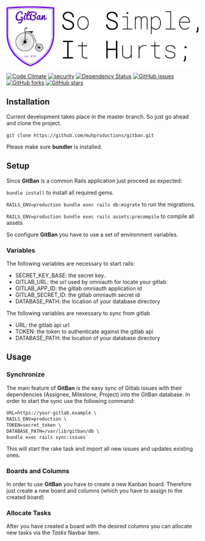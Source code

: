 ![GitBanLogo](logo.png?raw=true)

[![Code Climate](https://codeclimate.com/github/muhproductions/gitban/badges/gpa.svg)](https://codeclimate.com/github/muhproductions/gitban)
[![security](https://hakiri.io/github/muhproductions/gitban/master.svg)](https://hakiri.io/github/muhproductions/gitban/master)
[![Dependency Status](https://gemnasium.com/badges/github.com/muhproductions/gitban.svg)](https://gemnasium.com/github.com/muhproductions/gitban)
[![GitHub issues](https://img.shields.io/github/issues/muhproductions/gitban.svg)](https://github.com/muhproductions/gitban/issues)
[![GitHub forks](https://img.shields.io/github/forks/muhproductions/gitban.svg)](https://github.com/muhproductions/gitban/network)
[![GitHub stars](https://img.shields.io/github/stars/muhproductions/gitban.svg)](https://github.com/muhproductions/gitban/stargazers)

## Installation
Current development takes place in the master branch. So just go ahead and clone the project.

`git clone https://github.com/muhproductions/gitban.git`

Please make sure **bundler** is installed.

## Setup
Since **GitBan** is a common Rails application just proceed as expected:

`bundle install` to install all required gems.

`RAILS_ENV=production bundle exec rails db:migrate` to run the migrations.

`RAILS_ENV=production bundle exec rails assets:precompile` to compile all assets

So configure **GitBan** you have to use a set of environment variables.

### Variables

The following variables are necessary to start rails:

- SECRET_KEY_BASE: the secret key..
- GITLAB_URL: the url used by omniauth for locate your gitlab
- GITLAB_APP_ID: the gitlab omniauth application id
- GITLAB_SECRET_ID: the gitlab omniauth secret id
- DATABASE_PATH: the location of your database directory

The following variables are nexessary to sync from gitlab

- URL: the gitlab api url
- TOKEN: the token to authenticate against the gitlab api
- DATABASE_PATH: the location of your database directory

## Usage

### Synchronize

The main feature of **GitBan** is the easy sync of Gitlab issues with their dependencies (Assignee, Milestone, Project) into the GitBan database. In order to start the sync use the following command:

    URL=https://your-gitlab.example \
    RAILS_ENV=production \
    TOKEN=secret_token \
    DATABASE_PATH=/var/lib/gitban/db \
    bundle exec rails sync:issues`

This will start the rake task and import all new issues and updates existing ones.

### Boards and Columns
In order to use **GitBan** you have to create a new Kanban board. Therefore just create a new board and columns (which you have to assign to the created board)

### Allocate Tasks
After you have created a board with the desired columns you can allocate new tasks via the *Tasks* Navbar item.
